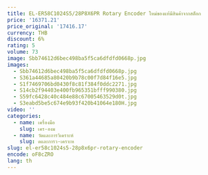 ```yaml
---
title: EL-ER58C1024S5/28P8X6PR Rotary Encoder ใหม่ของแท้มีสินค้าจากสต็อก
price: '16371.21'
price_original: '17416.17'
currency: THB
discount: 6%
rating: 5
volume: 73
image: Sbb74612d6bec498ba5f5ca6dfdfd0668p.jpg
images:
  - Sbb74612d6bec498ba5f5ca6dfdfd0668p.jpg
  - S361a44685a80420b9b78c00f7d84f16e5.jpg
  - S1f7469706bd0430f8c81f384f0ddc2271.jpg
  - S14cb2f94403e400fb965351bfff990380.jpg
  - S59fc6428c40c484e88c67005463529d0t.jpg
  - S3eabd5be5c674e9b93f420b41064e180H.jpg
video: ''
categories:
  - name: เครื่องมือ
    slug: เคร-องม
  - name: วัดและการวิเคราะห์
    slug: ดและการว-เคราะห
slug: el-er58c1024s5-28p8x6pr-rotary-encoder
encode: oF8cZRO
lang: th
---
```

  